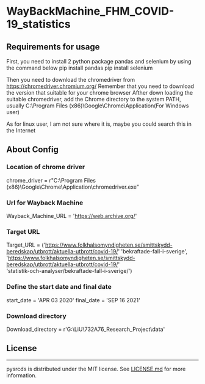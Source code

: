 # WayBackMachine_FHM_COVID-19_statistics
## Requirements for usage
First, you need to install 2 python package pandas and selenium by using the command below
pip install pandas
pip install selenium

Then you need to download the chromedriver from https://chromedriver.chromium.org/
Remember that you need to download the version that suitable for your chrome browser
Afther down loading the suitable chromedriver, add the Chrome directory to the system PATH, usually C:\Program Files (x86)\Google\Chrome\Application(For Windows user)

As for linux user, I am not sure where it is, maybe you could search this in the Internet

## About Config
### Location of chrome driver
chrome_driver = r"C:\Program Files (x86)\Google\Chrome\Application\chromedriver.exe"

### Url for Wayback Machine
Wayback_Machine_URL = 'https://web.archive.org/'

### Target URL
Target_URL = ('https://www.folkhalsomyndigheten.se/smittskydd-beredskap/utbrott/aktuella-utbrott/covid-19/'
              'bekraftade-fall-i-sverige',
              'https://www.folkhalsomyndigheten.se/smittskydd-beredskap/utbrott/aktuella-utbrott/covid-19/' \
             'statistik-och-analyser/bekraftade-fall-i-sverige/')

### Define the start date and final date
start_date = 'APR 03 2020'
final_date = 'SEP 16 2021'

### Download directory
Download_directory = r'G:\LiU\732A76_Research_Project\data'


## License
-------

pysrcds is distributed under the MIT license. See
[LICENSE.md](https://github.com/ChenjianS47/ChenjianS47-WayBackMachine_FHM_COVID-19_statistics/blob/5a2344ecf1840d73396514fbf2e7bb89235d3fe7/LICENSE)
for more information.
